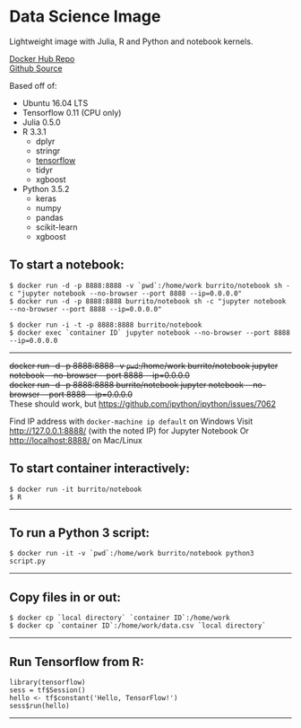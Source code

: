 Data Science Image
=====
Lightweight image with Julia, R and Python and notebook kernels.

[Docker Hub Repo](https://hub.docker.com/r/burrito/notebook/)  
[Github Source](https://github.com/ajay-d/docker-notebook)

Based off of:
* Ubuntu 16.04 LTS
* Tensorflow 0.11 (CPU only)
* Julia 0.5.0
* R 3.3.1
   * dplyr 
   * stringr
   * [tensorflow](https://github.com/rstudio/tensorflow)
   * tidyr
   * xgboost
* Python 3.5.2
   * keras
   * numpy
   * pandas
   * scikit-learn
   * xgboost

To start a notebook:
-----
```
$ docker run -d -p 8888:8888 -v `pwd`:/home/work burrito/notebook sh -c "jupyter notebook --no-browser --port 8888 --ip=0.0.0.0"
$ docker run -d -p 8888:8888 burrito/notebook sh -c "jupyter notebook --no-browser --port 8888 --ip=0.0.0.0"

$ docker run -i -t -p 8888:8888 burrito/notebook
$ docker exec `container ID` jupyter notebook --no-browser --port 8888 --ip=0.0.0.0
```
---
~~docker run -d -p 8888:8888 -v `pwd`:/home/work burrito/notebook jupyter notebook --no-browser --port 8888 --ip=0.0.0.0~~  
~~docker run -d -p 8888:8888 burrito/notebook jupyter notebook --no-browser --port 8888 --ip=0.0.0.0~~  
These should work, but <https://github.com/ipython/ipython/issues/7062>

Find IP address with `docker-machine ip default` on Windows
Visit <http://127.0.0.1:8888/> (with the noted IP) for Jupyter Notebook
Or <http://localhost:8888/> on Mac/Linux

To start container interactively:
-----
```
$ docker run -it burrito/notebook
$ R
```
---
To run a Python 3 script:
-----
```
$ docker run -it -v `pwd`:/home/work burrito/notebook python3 script.py
```
---
Copy files in or out:
-----
```
$ docker cp `local directory` `container ID`:/home/work
$ docker cp `container ID`:/home/work/data.csv `local directory`
```
---
Run Tensorflow from R:
-----
```
library(tensorflow)
sess = tf$Session()
hello <- tf$constant('Hello, TensorFlow!')
sess$run(hello)
```
---
